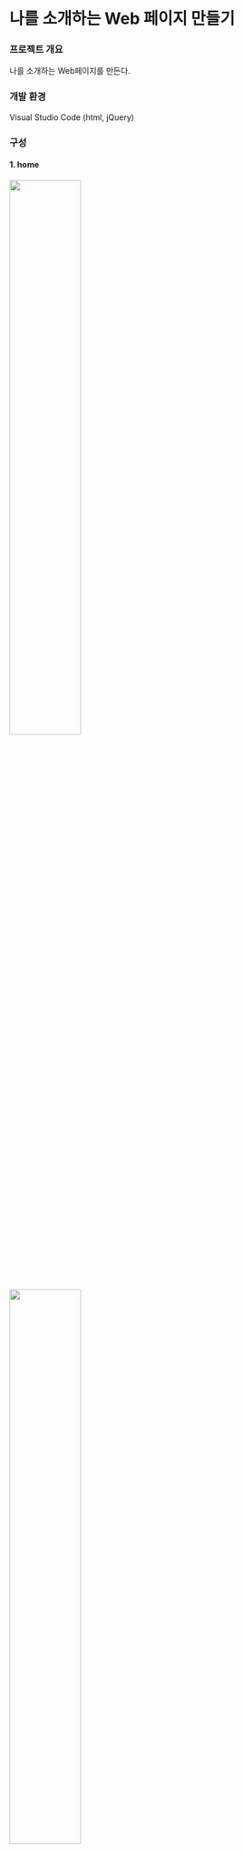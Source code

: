 # 나를 소개하는 Web 페이지 만들기

### 프로젝트 개요  
나를 소개하는 Web페이지를 만든다. 

### 개발 환경
Visual Studio Code (html, jQuery)

### 구성
#### 1. home
<img width="50%" src="https://github.com/Kimsuyeon0809/Web/assets/100747267/67fbc142-15a2-47af-8e38-698f579a3f71.png"/>
<img width="50%" src="https://github.com/Kimsuyeon0809/Web/assets/100747267/28a27eac-7a4c-42f4-8b05-c0e56e2c5bb4.png"/>
</br>
<img width="50%" src="https://github.com/Kimsuyeon0809/Web/assets/100747267/f9b9c260-e73f-47ab-95ae-3231b8df4ee3.png"/>
<img width="50%" src="https://github.com/Kimsuyeon0809/Web/assets/100747267/9348cef9-7f2c-4ae7-b192-eb689c59a988.png"/>
- Home에서 스크롤하여 내리면 프로필, 역량, 취미가 나옴</br>

- 마우스를 올리면 배경이 흰색으로 변해 클릭 유도</br>

- 각 부분을 누르면 해당 내용의 페이지로 넘어감</br>

- 각 메뉴는 스크롤에 맞추어 나타남</br>



#### 2. profile
<img width="50%" src="https://github.com/Kimsuyeon0809/Web/assets/100747267/8f16febe-76e6-416a-8754-1c58eac799e3.png"/>
<img width="50%" src=" .png"/>
<img width="50%" src=" .png"/>

#### 3. capacity
<img width="50%" src=" .png"/>
<img width="50%" src=" .png"/>
